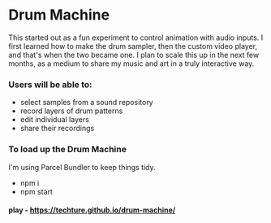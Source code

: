 # Drum Machine

This started out as a fun experiment to control animation with audio inputs. I first learned how to make the drum sampler, then the custom video player, and that's when the two became one. I plan to scale this up in the next few months, as a medium to share my music and art in a truly interactive way.

### Users will be able to:

- select samples from a sound repository
- record layers of drum patterns
- edit individual layers
- share their recordings

### To load up the Drum Machine

I'm using Parcel Bundler to keep things tidy.

- npm i
- npm start

#### play - https://techture.github.io/drum-machine/
